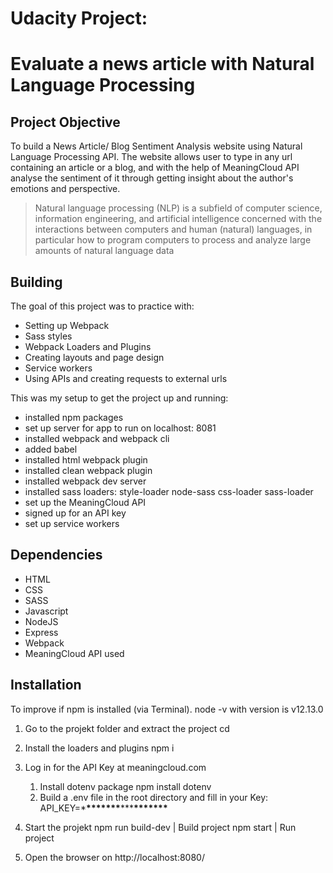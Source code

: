 # Udacity Project:

# Evaluate a news article with Natural Language Processing

## Project Objective

To build a News Article/ Blog Sentiment Analysis website using Natural Language Processing API. The website allows user to type in any url containing an article or a blog, and with the help of MeaningCloud API analyse the sentiment of it through getting insight about the author's emotions and perspective.

> Natural language processing (NLP) is a subfield of computer science, information engineering, and artificial intelligence
> concerned with the interactions between computers and human (natural) languages, in particular how to program computers to
> process and analyze large amounts of natural language data

## Building

The goal of this project was to practice with:

- Setting up Webpack
- Sass styles
- Webpack Loaders and Plugins
- Creating layouts and page design
- Service workers
- Using APIs and creating requests to external urls

This was my setup to get the project up and running:

- installed npm packages
- set up server for app to run on localhost: 8081
- installed webpack and webpack cli
- added babel
- installed html webpack plugin
- installed clean webpack plugin
- installed webpack dev server
- installed sass loaders: style-loader node-sass css-loader sass-loader
- set up the MeaningCloud API
- signed up for an API key
- set up service workers

## Dependencies

- HTML
- CSS
- SASS
- Javascript
- NodeJS
- Express
- Webpack
- MeaningCloud API used

## Installation

To improve if npm is installed (via Terminal).
node -v with version is v12.13.0

1. Go to the projekt folder and extract the project
   cd <folder>

2. Install the loaders and plugins
   npm i

3. Log in for the API Key at meaningcloud.com

   1. Install dotenv package
      npm install dotenv
   2. Build a .env file in the root directory and fill in your Key:
      API_KEY=\***\*\*\*\*\*\*\***\*\*\***\*\*\*\*\*\*\***

4. Start the projekt
   npm run build-dev | Build project
   npm start | Run project

5. Open the browser on http://localhost:8080/
